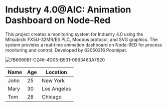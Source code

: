 # Industry 4.0@AIC: Animation Dashboard on Node-Red 
This project creates a monitoring system for Industry 4.0 using the Mitsubishi FX5U-32MR/ES PLC, Modbus protocol, and SVG graphics. The system provides a real-time animation dashboard on Node-RED for process monitoring and control. Developed by 62050216 Poomipat.

![7B6690B1-C246-4D05-B531-0963463A7620](https://user-images.githubusercontent.com/81687385/230735958-67c18a5b-b558-4601-888c-ad535a7204b3.jpg)









| Name | Age | Location |
|------|-----|----------|
| John | 25 | New York |
| Mary | 30 | Los Angeles |
| Tom | 28 | Chicago |






